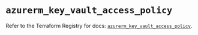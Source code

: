 # `azurerm_key_vault_access_policy`

Refer to the Terraform Registry for docs: [`azurerm_key_vault_access_policy`](https://registry.terraform.io/providers/hashicorp/azurerm/4.9.0/docs/resources/key_vault_access_policy).
